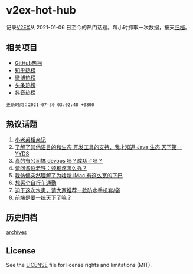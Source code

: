 # v2ex-hot-hub

 记录[V2EX](https://www.v2ex.com/)从 2021-01-06 日至今的热门话题。每小时抓取一次数据，按天[归档](archives)。
 
 ## 相关项目

- [GitHub热榜](https://github.com/snaildev/github-hot-hub)
- [知乎热榜](https://github.com/snaildev/zhihu-hot-hub)
- [微博热榜](https://github.com/snaildev/weibo-hot-hub)
- [头条热榜](https://github.com/snaildev/toutiao-hot-hub)
- [抖音热榜](https://github.com/snaildev/douyin-hot-hub)


 `更新时间：2021-07-30 03:02:48 +0800`

## 热议话题

1. [小老弟相亲记](https://www.v2ex.com/t/792382)
1. [了解了其他语言的和生态 开发工具的支持，我才知道 Java 生态 天下第一 YYDS](https://www.v2ex.com/t/792390)
1. [真的有公司搞 devops 吗？成功了吗？](https://www.v2ex.com/t/792410)
1. [请问各位老铁：颈椎疼怎么办？](https://www.v2ex.com/t/792481)
1. [我仿佛突然理解了为啥新 iMac 有这么宽的下巴](https://www.v2ex.com/t/792490)
1. [想买个自行车通勤](https://www.v2ex.com/t/792521)
1. [迫于这次水患，请大家推荐一款防水手机套/袋](https://www.v2ex.com/t/792456)
1. [前端是要一统天下了嘛？](https://www.v2ex.com/t/792518)

## 历史归档

[archives](archives)

## License

See the [LICENSE](LICENSE) file for license rights and limitations (MIT).
